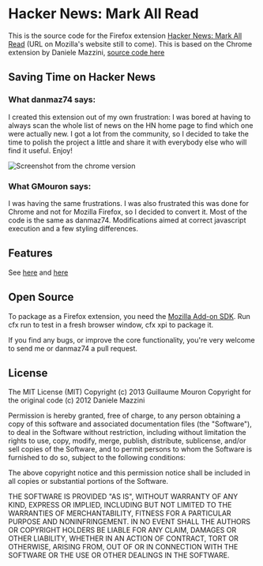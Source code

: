 # Hacker News: Mark All Read

This is the source code for the Firefox extension [Hacker News: Mark All Read](https://github.com/GMouron/HNMarkAllRead) (URL on Mozilla's website still to come).
This is based on the Chrome extension by Daniele Mazzini, [source code here](https://github.com/danmaz74/HNMarkAllRead)

## Saving Time on Hacker News
### What danmaz74 says:
I created this extension out of my own frustration: I was bored at having to always scan the whole list of news on the HN home page to find
which one were actually new. I got a lot from the community, so I decided to take the time to polish the project a little and share it with
everybody else who will find it useful. Enjoy!

![Screenshot from the chrome version](http://blog.hashtagify.me/wp-content/uploads/2012/05/HNMarkAllRead_screenshot1-e1338119577936-1024x211.png)

### What GMouron says:
I was having the same frustrations. I was also frustrated this was done for Chrome and not for Mozilla Firefox, so I decided to convert it.
Most of the code is the same as danmaz74. Modifications aimed at correct javascript execution and a few styling differences.

## Features

See [here](http://danmaz74.me/2012/05/27/save-time-on-hacker-neww-mark-all-read/) and [here](http://danmaz74.me/2012/10/15/save-even-more-time-on-hacker-news/)

## Open Source

To package as a Firefox extension, you need the [Mozilla Add-on SDK](https://addons.mozilla.org/en-US/developers/builder).
Run cfx run to test in a fresh browser window, cfx xpi to package it.

If you find any bugs, or improve the core functionality, you're very welcome to send me or danmaz74 a pull request.

## License

The MIT License (MIT)
Copyright (c) 2013 Guillaume Mouron
Copyright for the original code (c) 2012 Daniele Mazzini

Permission is hereby granted, free of charge, to any person obtaining a copy of this software and associated documentation
files (the "Software"), to deal in the Software without restriction, including without limitation the rights to use, copy,
modify, merge, publish, distribute, sublicense, and/or sell copies of the Software, and to permit persons to whom the Software
is furnished to do so, subject to the following conditions:

The above copyright notice and this permission notice shall be included in all copies or substantial portions of the Software.

THE SOFTWARE IS PROVIDED "AS IS", WITHOUT WARRANTY OF ANY KIND, EXPRESS OR IMPLIED, INCLUDING BUT NOT LIMITED TO THE WARRANTIES
OF MERCHANTABILITY, FITNESS FOR A PARTICULAR PURPOSE AND NONINFRINGEMENT. IN NO EVENT SHALL THE AUTHORS OR COPYRIGHT HOLDERS BE LIABLE
FOR ANY CLAIM, DAMAGES OR OTHER LIABILITY, WHETHER IN AN ACTION OF CONTRACT, TORT OR OTHERWISE, ARISING FROM, OUT OF OR IN CONNECTION WITH
THE SOFTWARE OR THE USE OR OTHER DEALINGS IN THE SOFTWARE.